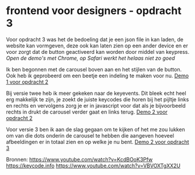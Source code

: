 # frontend voor designers - opdracht 3
Voor opdracht 3 was het de bedoeling dat je een json file in kan laden, de website kan vormgeven, deze ook kan laten zien op een ander device en er voor zorgt dat de button geactiveerd kan worden door middel van keypress. 
*Open de demo's met Chrome, op Safari werkt het helaas niet zo goed*

Ik ben begonnen met de carousel boven aan en het stijlen van de button. Ook heb ik geprobeerd om een beetje een indeling te maken voor nu.
[Demo 1 voor opdracht 2](https://rohmygod.github.io/frontendvoordesigners/opdracht3/v1/)

Bij versie twee heb ik meer gekeken naar de keyevents. Dit bleek echt heel erg makkelijk te zijn, je zoekt de juiste keycodes die horen bij het pijltje links en rechts en vervolgens zorg je er in javascript voor dat als je bijvoorbeeld rechts in drukt de carousel verder gaat en links terug. 
[Demo 2 voor opdracht 2](https://rohmygod.github.io/frontendvoordesigners/opdracht2/v2/)

Voor versie 3 ben ik aan de slag gegaan om te kijken of het me zou lukken om van die dots onderin de carousel te hebben die aangeven hoeveel afbeeldingen er in totaal zien en op welke je nu bent. 
[Demo 2 voor opdracht 3](https://rohmygod.github.io/frontendvoordesigners/opdracht2/v3/)



Bronnen: https://www.youtube.com/watch?v=KcdBOoK3Pfw
https://keycode.info
https://www.youtube.com/watch?v=VBVOXTgXX2U